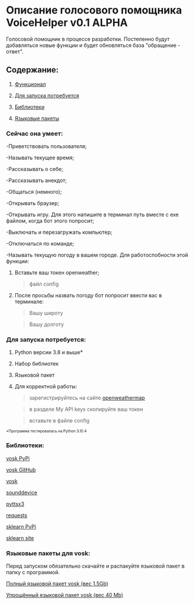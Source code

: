 # Описание голосового помощника VoiceHelper v0.1 ALPHA

Голосовой помощник в процессе разработки. Постепенно будут добавляться новые функции и будет обновляться база "обращение - ответ".


## Содержание:

1. [Функционал](https://github.com/kianurivzzz/diana_voice_helper#сейчас-она-умеет)

2. [Для запуска потребуется](https://github.com/kianurivzzz/diana_voice_helper#для-запуска-потребуется)

3. [Библиотеки](https://github.com/kianurivzzz/diana_voice_helper#библиотеки)

4. [Языковые пакеты](https://github.com/kianurivzzz/diana_voice_helper#языковые-пакеты-для-vosk)

### Сейчас она умеет:

-Приветствовать пользователя;

-Называть текущее время;

-Рассказывать о себе;

-Рассказывать анекдот;

-Общаться (немного);

-Открывать браузер;

-Открывать игру. Для этого напишите в терминал путь вместе с exe файлом, когда бот этого попросит;

-Выключать и перезагружать компьютер;

-Отключаться по команде;

-Называть текущую погоду в вашем городе. Для работоспобности этой функции: 

1. Вставьте ваш токен openweather;

    > файл config
    
2. После просьбы назвать погоду бот попросит ввести вас в терминале:

    > Вашу широту
    
    > Вашу долготу


### Для запуска потребуется:


1. Python версии 3.8 и выше*
2. Набор библиотек
3. Языковой пакет
4. Для корректной работы:

    > зарегистрируйтесь на сайте [openweathermap](https://openweathermap.org/)
   
    > в разделе My API keys скопируйте ваш токен
    
    > вставьте в файле config

<font size = 1> *Программа тестировалась на Python 3.10.4 </font>

### Библиотеки:


[vosk PyPi](https://pypi.org/project/vosk/)

[vosk GitHub](https://github.com/alphacep/vosk-api)

[vosk](https://alphacephei.com/vosk/)

[sounddevice](https://pypi.org/project/sounddevice/)

[pyttsx3](https://pypi.org/project/pyttsx3/)

[requests](https://pypi.org/project/requests/)

[sklearn PyPi](https://pypi.org/project/scikit-learn/)

[sklearn site](https://scikit-learn.org/stable/)

### Языковые пакеты для vosk:


Перед запуском обязательно скачайте и распакуйте языковой пакет в папку с программой.

[Полный языковой пакет vosk (вес 1.5Gb)](https://alphacephei.com/vosk/models/vosk-model-ru-0.22.zip)

[Упрощённый языковой пакет vosk (вес 40 Mb)](https://alphacephei.com/vosk/models/vosk-model-small-ru-0.22.zip)



